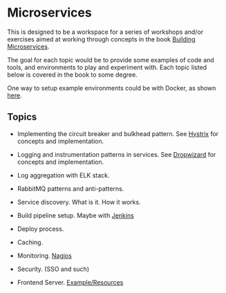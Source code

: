 # Microservices

This is designed to be a workspace for a series of workshops and/or exercises
aimed at working through concepts in the book [Building Microservices](http://shop.oreilly.com/product/0636920033158.do).

The goal for each topic would be to provide some examples of code and tools, and
environments to play and experiment with. Each topic listed below is covered in the
book to some degree.

One way to setup example environments could be with
Docker, as shown [here](https://github.com/kevinbuch/ops-stuff).

## Topics

- Implementing the circuit breaker and bulkhead pattern.
  See [Hystrix](https://github.com/Netflix/Hystrix) for concepts and implementation.

- Logging and instrumentation patterns in services.
  See [Dropwizard](http://www.dropwizard.io/0.9.2/docs/) for concepts and implementation.

- Log aggregation with ELK stack.

- RabbitMQ patterns and anti-patterns.

- Service discovery. What is it. How it works.

- Build pipeline setup. Maybe with [Jenkins](https://jenkins.io/)

- Deploy process.

- Caching.

- Monitoring. [Nagios](https://www.nagios.org/)

- Security. (SSO and such)

- Frontend Server. [Example/Resources](https://www.youtube.com/watch?v=_1rh_s1WmRA)
